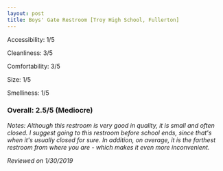 ```yaml
---
layout: post
title: Boys' Gate Restroom [Troy High School, Fullerton]
---
```


Accessibility: 1/5

Cleanliness: 3/5

Comfortability: 3/5

Size: 1/5

Smelliness: 1/5 

### Overall: 2.5/5 (Mediocre)

*Notes: Although this restroom is very good in quality, it is small and often closed. I suggest going to this restroom before
school ends, since that's when it's usually closed for sure. In addition, on average, it is the farthest restroom from where you 
are - which makes it even more inconvenient.*

*Reviewed on 1/30/2019*
